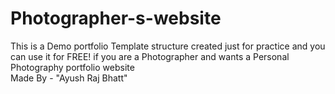 # Photographer-s-website
This is a Demo portfolio Template structure created just for practice and you can use it for FREE! if you are a Photographer and wants a Personal Photography portfolio website
<br>
Made By - "Ayush Raj Bhatt"